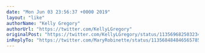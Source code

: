 ```yaml
---
date: "Mon Jun 03 23:56:37 +0000 2019"
layout: "like"
authorName: "Kelly Gregory"
authorUrl: "https://twitter.com/KellyLGregory"
originalPost: "https://twitter.com/KellyLGregory/status/1135696825032347658"
inReplyTo: "https://twitter.com/MaryRobinette/status/1135684848465657857"
---
```

